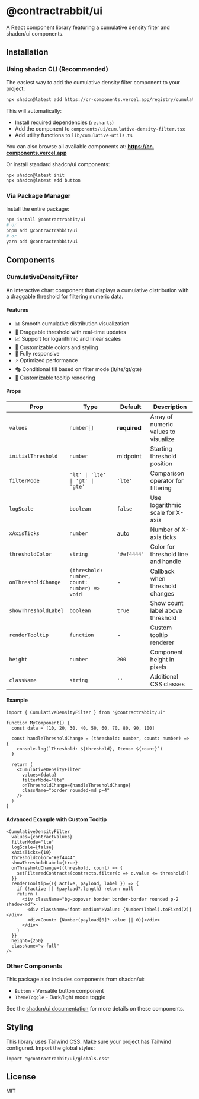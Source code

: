 # @contractrabbit/ui

A React component library featuring a cumulative density filter and shadcn/ui components.

## Installation

### Using shadcn CLI (Recommended)

The easiest way to add the cumulative density filter component to your project:

```bash
npx shadcn@latest add https://cr-components.vercel.app/registry/cumulative-density-filter.json
```

This will automatically:
- Install required dependencies (`recharts`)
- Add the component to `components/ui/cumulative-density-filter.tsx`
- Add utility functions to `lib/cumulative-utils.ts`

You can also browse all available components at: **https://cr-components.vercel.app**

Or install standard shadcn/ui components:

```bash
npx shadcn@latest init
npx shadcn@latest add button
```

### Via Package Manager

Install the entire package:

```bash
npm install @contractrabbit/ui
# or
pnpm add @contractrabbit/ui
# or
yarn add @contractrabbit/ui
```

## Components

### CumulativeDensityFilter

An interactive chart component that displays a cumulative distribution with a draggable threshold for filtering numeric data.

#### Features

- 📊 Smooth cumulative distribution visualization
- 🎯 Draggable threshold with real-time updates
- 📈 Support for logarithmic and linear scales
- 🎨 Customizable colors and styling
- 📱 Fully responsive
- ⚡ Optimized performance
- 🎭 Conditional fill based on filter mode (lt/lte/gt/gte)
- 🔧 Customizable tooltip rendering

#### Props

| Prop | Type | Default | Description |
|------|------|---------|-------------|
| `values` | `number[]` | **required** | Array of numeric values to visualize |
| `initialThreshold` | `number` | midpoint | Starting threshold position |
| `filterMode` | `'lt' \| 'lte' \| 'gt' \| 'gte'` | `'lte'` | Comparison operator for filtering |
| `logScale` | `boolean` | `false` | Use logarithmic scale for X-axis |
| `xAxisTicks` | `number` | auto | Number of X-axis ticks |
| `thresholdColor` | `string` | `'#ef4444'` | Color for threshold line and handle |
| `onThresholdChange` | `(threshold: number, count: number) => void` | - | Callback when threshold changes |
| `showThresholdLabel` | `boolean` | `true` | Show count label above threshold |
| `renderTooltip` | `function` | - | Custom tooltip renderer |
| `height` | `number` | `200` | Component height in pixels |
| `className` | `string` | `''` | Additional CSS classes |

#### Example

```tsx
import { CumulativeDensityFilter } from "@contractrabbit/ui"

function MyComponent() {
  const data = [10, 20, 30, 40, 50, 60, 70, 80, 90, 100]

  const handleThresholdChange = (threshold: number, count: number) => {
    console.log(`Threshold: ${threshold}, Items: ${count}`)
  }

  return (
    <CumulativeDensityFilter
      values={data}
      filterMode="lte"
      onThresholdChange={handleThresholdChange}
      className="border rounded-md p-4"
    />
  )
}
```

#### Advanced Example with Custom Tooltip

```tsx
<CumulativeDensityFilter
  values={contractValues}
  filterMode="lte"
  logScale={false}
  xAxisTicks={10}
  thresholdColor="#ef4444"
  showThresholdLabel={true}
  onThresholdChange={(threshold, count) => {
    setFilteredContracts(contracts.filter(c => c.value <= threshold))
  }}
  renderTooltip={({ active, payload, label }) => {
    if (!active || !payload?.length) return null
    return (
      <div className="bg-popover border border-border rounded p-2 shadow-md">
        <div className="font-medium">Value: {Number(label).toFixed(2)}</div>
        <div>Count: {Number(payload[0]?.value || 0)}</div>
      </div>
    )
  }}
  height={250}
  className="w-full"
/>
```

### Other Components

This package also includes components from shadcn/ui:

- `Button` - Versatile button component
- `ThemeToggle` - Dark/light mode toggle

See the [shadcn/ui documentation](https://ui.shadcn.com/) for more details on these components.

## Styling

This library uses Tailwind CSS. Make sure your project has Tailwind configured. Import the global styles:

```tsx
import "@contractrabbit/ui/globals.css"
```

## License

MIT
